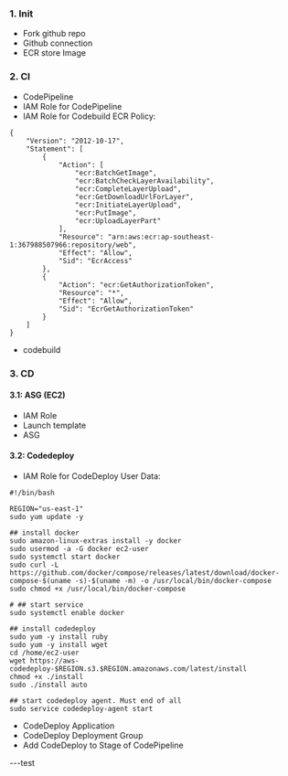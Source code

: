 ### 1. Init
- Fork github repo
- Github connection
- ECR store Image
### 2. CI 
- CodePipeline
- IAM Role for CodePipeline
- IAM Role for Codebuild
ECR Policy:


```
{
    "Version": "2012-10-17",
    "Statement": [
        {
            "Action": [
                "ecr:BatchGetImage",
                "ecr:BatchCheckLayerAvailability",
                "ecr:CompleteLayerUpload",
                "ecr:GetDownloadUrlForLayer",
                "ecr:InitiateLayerUpload",
                "ecr:PutImage",
                "ecr:UploadLayerPart"
            ],
            "Resource": "arn:aws:ecr:ap-southeast-1:367988507966:repository/web",
            "Effect": "Allow",
            "Sid": "EcrAccess"
        },
        {
            "Action": "ecr:GetAuthorizationToken",
            "Resource": "*",
            "Effect": "Allow",
            "Sid": "EcrGetAuthorizationToken"
        }
    ]
}
```
- codebuild
### 3. CD
#### 3.1: ASG (EC2)
- IAM Role
- Launch template
- ASG




#### 3.2: Codedeploy
- IAM Role for CodeDeploy
User Data:
```
#!/bin/bash

REGION="us-east-1"
sudo yum update -y

## install docker
sudo amazon-linux-extras install -y docker
sudo usermod -a -G docker ec2-user
sudo systemctl start docker
sudo curl -L https://github.com/docker/compose/releases/latest/download/docker-compose-$(uname -s)-$(uname -m) -o /usr/local/bin/docker-compose
sudo chmod +x /usr/local/bin/docker-compose

# ## start service
sudo systemctl enable docker

## install codedeploy
sudo yum -y install ruby
sudo yum -y install wget
cd /home/ec2-user
wget https://aws-codedeploy-$REGION.s3.$REGION.amazonaws.com/latest/install
chmod +x ./install
sudo ./install auto

## start codedeploy agent. Must end of all
sudo service codedeploy-agent start

```
- CodeDeploy Application
- CodeDeploy Deployment Group 
- Add CodeDeploy to Stage of CodePipeline


---test
 
